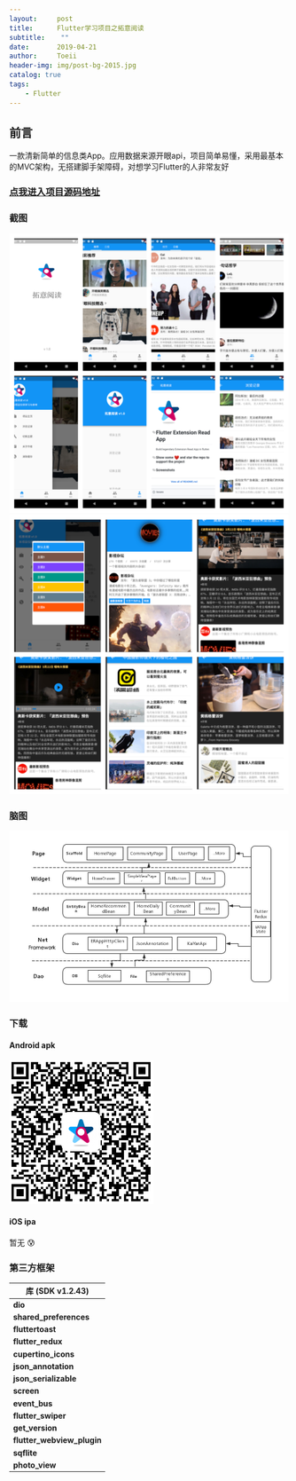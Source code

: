 ```yaml
---
layout:     post
title:      Flutter学习项目之拓意阅读
subtitle:    ""
date:       2019-04-21
author:     Toeii
header-img: img/post-bg-2015.jpg
catalog: true
tags:
    - Flutter
---
```


## 前言
一款清新简单的信息类App。应用数据来源开眼api，项目简单易懂，采用最基本的MVC架构，无搭建脚手架障碍，对想学习Flutter的人非常友好

### [点我进入项目源码地址](https://github.com/toeii/FlutterExampleApp_ExtensionRead)

### 截图
![](/img/toeii/app_fotojet_01.jpg)
![](/img/toeii/app_fotojet_02.jpg)

### 脑图
![](/img/toeii/flutter_extension_read_egg.jpg)

### 下载
#### Android apk
![](/img/toeii/apk_download_code.png)

#### iOS ipa
暂无 :cold_sweat:

### 第三方框架

| 库 (SDK v1.2.43)          |
| -------------------------- |
| **dio**                    |
| **shared_preferences**     |
| **fluttertoast**           |
| **flutter_redux**          |
| **cupertino_icons**        |
| **json_annotation**        |
| **json_serializable**      |
| **screen**                 |
| **event_bus**              |
| **flutter_swiper**         |
| **get_version**            |
| **flutter_webview_plugin** |
| **sqflite**                |
| **photo_view**             |


